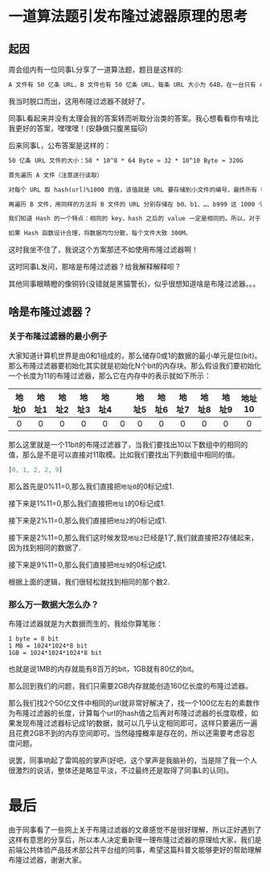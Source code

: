 # 一道算法题引发布隆过滤器原理的思考
## 起因
周会组内有一位同事L分享了一道算法题，题目是这样的:
```txt
A 文件有 50 亿条 URL，B 文件也有 50 亿条 URL，每条 URL 大小为 64B，在一台只有 4G 内存的机器上，怎么找出 A、B 中相同的 URL？
```
我当时脱口而出，这用布隆过滤器不就好了。

同事L看起来并没有太理会我的答案转而听取分治类的答案。我心想看看你有啥比我更好的答案，嘿嘿嘿！(安静做只腹黑猫🐱)

后来同事L，公布答案是这样的：
```txt
50 亿条 URL 文件的大小：50 * 10^8 * 64 Byte ≈ 32 * 10^10 Byte ≈ 320G

首先遍历 A 文件（注意逐行读取）

对每个 URL 取 hash(url)%1000 的值，该值就是 URL 要存储到小文件的编号，最终所有 URL 分别存储在 1000 个小文件中，文件名记成以下形式： a0、a1、…、a999

再遍历 B 文件，用同样的方法将 B 文件的 URL 分别存储在 b0、b1、…、b999 这 1000 个小文件中。

我们知道 Hash 的一个特点：相同的 key，hash 之后的 value 一定是相同的。所以，对于 A、B 文件中相同的 URL，Hash 之后，一定会存储到相同下标的文件中。

如果 Hash 函数设计合理，将数据均匀分散，每个文件大致 300M。
```

这时我坐不住了，我说这个方案那还不如使用布隆过滤器啊！

这时同事L发问，那啥是布隆过滤器？给我解释解释呗？

其他同事眼睛瞪的像铜铃(没错就是黑猫警长)，似乎很想知道啥是布隆过滤器。。。

## 啥是布隆过滤器？

### 关于布隆过滤器的最小例子

大家知道计算机世界是由0和1组成的，那么储存0或1的数据的最小单元是位(bit)。那么布隆过滤器要初始化其实就是初始化N个bit的内存块。那么假设我们要初始化一个长度为11的布隆过滤器，那么它在内存中的表示就如下所示：

|  地址0  |  地址1 |  地址2  | 地址3  | 地址4   |    |  地址5 |   地址6 |  地址7 |  地址8  |  地址9  |  地址10  |
|  :-:  | :-:  |  :-:  | :-:  |  :-:  |   :-:  | :-:  |  :-:  | :-:  |  :-:  |   :-:  | :-:  | 
| 0  | 0 |0  | 0 |0  | 0  | 0 |0  | 0 |0  |0  |0  |

那么这里就是一个11bit的布隆过滤器了，当我们要找出10以下数组中的相同的值，那么是不是可以直接对11取模。比如我们要找出下列数组中相同的值。
```js
[0, 1, 2, 2, 9]
```
那么首先是0%11=0,那么我们直接把`地址0`的0标记成1.

接下来是1%11=0,那么我们直接把`地址1`的0标记成1.

接下来是2%11=0,那么我们直接把`地址2`的0标记成1.

接下来是2%11=0,那么我们这时候发现`地址2`已经是1了,我们就直接把2存储起来，因为找到相同的数据了.

接下来是9%11=0,那么我们直接把`地址9`的0标记成1.

根据上面的逻辑，我们很轻松就找到相同的那个数2.


### 那么万一数据大怎么办？

布隆过滤器就是为大数据而生的，我给你算笔账：
```
1 byte = 8 bit 
1 MB = 1024*1024*8 bit
1GB = 1024*1024*1024*8 bit
```
也就是说1MB的内存就能有8百万的bit，1GB就有80亿的bit。

那么回到我们的问题，我们只需要2GB内存就能创造160亿长度的布隆过滤器。

那么我们找2个50亿文件中相同的url就非常好解决了，找一个100亿左右的素数作为布隆过滤器的长度，计算每个url的hash值之后再对布隆过滤器的长度取模，如果发现布隆过滤器标记成1的数据，就可以几乎认定相同即可，这样只要遍历一遍且花费2GB不到的内存空间即可。当然碰撞概率是存在的，所以还需要考虑容忍度问题。

说罢，同事响起了雷鸣般的掌声(好吧，这个掌声是我脑补的，当是除了我一个人很激烈的说话，整体还是略显平淡，不过最终还是取得了同事L的认同)。

# 最后
由于同事看了一些网上关于布隆过滤器的文章感觉不是很好理解，所以正好遇到了这样有意思的分享后，所以本人决定重新理一理布隆过滤器的原理给大家，我们是前端公共体验产品技术部公共平台组的同事，希望这篇科普文能够更好的帮助理解布隆过滤器，谢谢大家。

